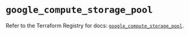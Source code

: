 # `google_compute_storage_pool`

Refer to the Terraform Registry for docs: [`google_compute_storage_pool`](https://registry.terraform.io/providers/hashicorp/google/6.39.0/docs/resources/compute_storage_pool).
